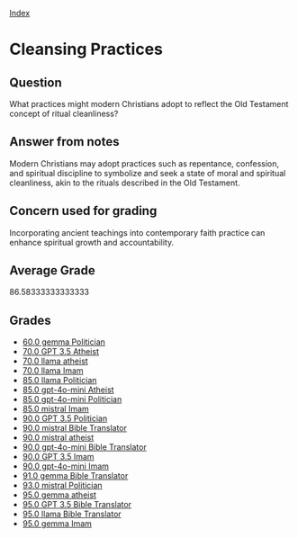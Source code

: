 
[Index](../../index.md)
# Cleansing Practices
## Question
What practices might modern Christians adopt to reflect the Old Testament concept of ritual cleanliness?

## Answer from notes
Modern Christians may adopt practices such as repentance, confession, and spiritual discipline to symbolize and seek a state of moral and spiritual cleanliness, akin to the rituals described in the Old Testament.

## Concern used for grading
Incorporating ancient teachings into contemporary faith practice can enhance spiritual growth and accountability.

## Average Grade
86.58333333333333

## Grades
 * [60.0 gemma Politician](../answers/gemma_Politician/Cleansing_Practices.md)
 * [70.0 GPT 3.5 Atheist](../answers/GPT_3.5_Atheist/Cleansing_Practices.md)
 * [70.0 llama atheist](../answers/llama_atheist/Cleansing_Practices.md)
 * [70.0 llama Imam](../answers/llama_Imam/Cleansing_Practices.md)
 * [85.0 llama Politician](../answers/llama_Politician/Cleansing_Practices.md)
 * [85.0 gpt-4o-mini Atheist](../answers/gpt-4o-mini_Atheist/Cleansing_Practices.md)
 * [85.0 gpt-4o-mini Politician](../answers/gpt-4o-mini_Politician/Cleansing_Practices.md)
 * [85.0 mistral Imam](../answers/mistral_Imam/Cleansing_Practices.md)
 * [90.0 GPT 3.5 Politician](../answers/GPT_3.5_Politician/Cleansing_Practices.md)
 * [90.0 mistral Bible Translator](../answers/mistral_Bible_Translator/Cleansing_Practices.md)
 * [90.0 mistral atheist](../answers/mistral_atheist/Cleansing_Practices.md)
 * [90.0 gpt-4o-mini Bible Translator](../answers/gpt-4o-mini_Bible_Translator/Cleansing_Practices.md)
 * [90.0 GPT 3.5 Imam](../answers/GPT_3.5_Imam/Cleansing_Practices.md)
 * [90.0 gpt-4o-mini Imam](../answers/gpt-4o-mini_Imam/Cleansing_Practices.md)
 * [91.0 gemma Bible Translator](../answers/gemma_Bible_Translator/Cleansing_Practices.md)
 * [93.0 mistral Politician](../answers/mistral_Politician/Cleansing_Practices.md)
 * [95.0 gemma atheist](../answers/gemma_atheist/Cleansing_Practices.md)
 * [95.0 GPT 3.5 Bible Translator](../answers/GPT_3.5_Bible_Translator/Cleansing_Practices.md)
 * [95.0 llama Bible Translator](../answers/llama_Bible_Translator/Cleansing_Practices.md)
 * [95.0 gemma Imam](../answers/gemma_Imam/Cleansing_Practices.md)
